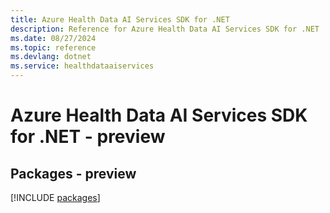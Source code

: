 ```yaml
---
title: Azure Health Data AI Services SDK for .NET
description: Reference for Azure Health Data AI Services SDK for .NET
ms.date: 08/27/2024
ms.topic: reference
ms.devlang: dotnet
ms.service: healthdataaiservices
---
```

# Azure Health Data AI Services SDK for .NET - preview
## Packages - preview
[!INCLUDE [packages](health-data-ai-services-index.md)]